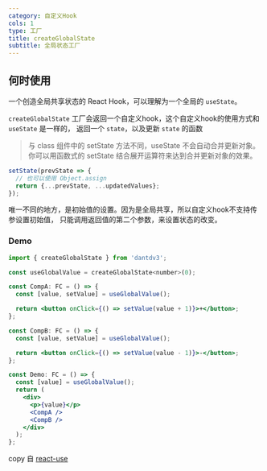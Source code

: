 ```yaml
---
category: 自定义Hook
cols: 1
type: 工厂
title: createGlobalState
subtitle: 全局状态工厂
---
```


## 何时使用

一个创造全局共享状态的 React Hook，可以理解为一个全局的 `useState`。

`createGlobalState` 工厂会返回一个自定义hook，这个自定义hook的使用方式和 `useState` 是一样的，
返回一个 `state`，以及更新 `state` 的函数

> 与 class 组件中的 setState 方法不同，useState 不会自动合并更新对象。你可以用函数式的 setState 结合展开运算符来达到合并更新对象的效果。

```jsx
setState(prevState => {
  // 也可以使用 Object.assign
  return {...prevState, ...updatedValues};
});
```

唯一不同的地方，是初始值的设置。因为是全局共享，所以自定义hook不支持传参设置初始值，
只能调用返回值的第二个参数，来设置状态的改变。

### Demo

```jsx
import { createGlobalState } from 'dantdv3';

const useGlobalValue = createGlobalState<number>(0);

const CompA: FC = () => {
  const [value, setValue] = useGlobalValue();

  return <button onClick={() => setValue(value + 1)}>+</button>;
};

const CompB: FC = () => {
  const [value, setValue] = useGlobalValue();

  return <button onClick={() => setValue(value - 1)}>-</button>;
};

const Demo: FC = () => {
  const [value] = useGlobalValue();
  return (
    <div>
      <p>{value}</p>
      <CompA />
      <CompB />
    </div>
  );
};
```

copy 自 [react-use](https://github.com/streamich/react-use/blob/master/docs/createGlobalState.md)
